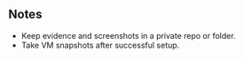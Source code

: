 ## Notes
- Keep evidence and screenshots in a private repo or folder.
- Take VM snapshots after successful setup.
